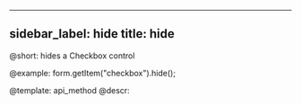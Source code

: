 
---
sidebar_label: hide
title: hide
---          

@short: hides a Checkbox control



@example:
form.getItem("checkbox").hide(); 


@template: api_method
@descr:


